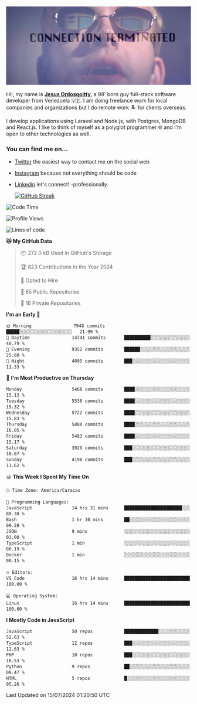 ![hackers movie reference](./disconnected.jpg)

Hi!, my name is [**Jesus Ordosgoitty**](https://jodaz.dev), a 98' born guy full-stack software developer from Venezuela 🇻🇪. I am doing freelance work for local companies and organizations but I do remote work 🏝️ for clients overseas. 

I develop applications using Laravel and Node.js, with Postgres, MongoDB and React.js. I like to think of myself as a polyglot programmer 🌐 and I'm open to other technologies as well.

### You can find me on...

- [Twitter](https://twitter.com/jodaz_) the easiest way to contact me on the social web
- [Instagram](https://instagram.com/jodaz_) because not everything should be code
- [Linkedin](https://linkedin.com/in/jodaz) let's connect! -professionally.


    [![GitHub Streak](https://streak-stats.demolab.com?user=jodaz&theme=tokyonight)](https://git.io/streak-stats)

<!--START_SECTION:waka-->
![Code Time](http://img.shields.io/badge/Code%20Time-7%2C176%20hrs%2050%20mins-blue)

![Profile Views](http://img.shields.io/badge/Profile%20Views-0-blue)

![Lines of code](https://img.shields.io/badge/From%20Hello%20World%20I%27ve%20Written-83.7%20million%20lines%20of%20code-blue)

**🐱 My GitHub Data** 

> 📦 272.0 kB Used in GitHub's Storage 
 > 
> 🏆 823 Contributions in the Year 2024
 > 
> 💼 Opted to Hire
 > 
> 📜 85 Public Repositories 
 > 
> 🔑 16 Private Repositories 
 > 
**I'm an Early 🐤** 

```text
🌞 Morning                7948 commits        █████░░░░░░░░░░░░░░░░░░░░   21.99 % 
🌆 Daytime                14741 commits       ██████████░░░░░░░░░░░░░░░   40.79 % 
🌃 Evening                9352 commits        ██████░░░░░░░░░░░░░░░░░░░   25.88 % 
🌙 Night                  4095 commits        ███░░░░░░░░░░░░░░░░░░░░░░   11.33 % 
```
📅 **I'm Most Productive on Thursday** 

```text
Monday                   5468 commits        ████░░░░░░░░░░░░░░░░░░░░░   15.13 % 
Tuesday                  5536 commits        ████░░░░░░░░░░░░░░░░░░░░░   15.32 % 
Wednesday                5722 commits        ████░░░░░░░░░░░░░░░░░░░░░   15.83 % 
Thursday                 5800 commits        ████░░░░░░░░░░░░░░░░░░░░░   16.05 % 
Friday                   5483 commits        ████░░░░░░░░░░░░░░░░░░░░░   15.17 % 
Saturday                 3929 commits        ███░░░░░░░░░░░░░░░░░░░░░░   10.87 % 
Sunday                   4198 commits        ███░░░░░░░░░░░░░░░░░░░░░░   11.62 % 
```


📊 **This Week I Spent My Time On** 

```text
🕑︎ Time Zone: America/Caracas

💬 Programming Languages: 
JavaScript               14 hrs 31 mins      ██████████████████████░░░   89.38 % 
Bash                     1 hr 30 mins        ██░░░░░░░░░░░░░░░░░░░░░░░   09.28 % 
JSON                     9 mins              ░░░░░░░░░░░░░░░░░░░░░░░░░   01.00 % 
TypeScript               1 min               ░░░░░░░░░░░░░░░░░░░░░░░░░   00.19 % 
Docker                   1 min               ░░░░░░░░░░░░░░░░░░░░░░░░░   00.15 % 

🔥 Editors: 
VS Code                  16 hrs 14 mins      █████████████████████████   100.00 % 

💻 Operating System: 
Linux                    16 hrs 14 mins      █████████████████████████   100.00 % 
```

**I Mostly Code in JavaScript** 

```text
JavaScript               50 repos            █████████████░░░░░░░░░░░░   52.63 % 
TypeScript               12 repos            ███░░░░░░░░░░░░░░░░░░░░░░   12.63 % 
PHP                      10 repos            ███░░░░░░░░░░░░░░░░░░░░░░   10.53 % 
Python                   9 repos             ██░░░░░░░░░░░░░░░░░░░░░░░   09.47 % 
HTML                     5 repos             █░░░░░░░░░░░░░░░░░░░░░░░░   05.26 % 
```




 Last Updated on 15/07/2024 01:20:50 UTC
<!--END_SECTION:waka-->
